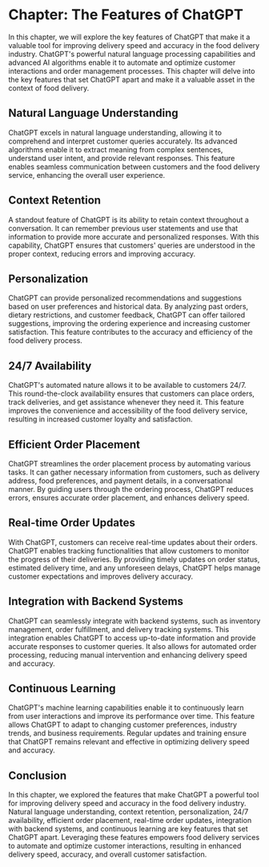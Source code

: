 Chapter: The Features of ChatGPT
================================

In this chapter, we will explore the key features of ChatGPT that make it a valuable tool for improving delivery speed and accuracy in the food delivery industry. ChatGPT's powerful natural language processing capabilities and advanced AI algorithms enable it to automate and optimize customer interactions and order management processes. This chapter will delve into the key features that set ChatGPT apart and make it a valuable asset in the context of food delivery.

**Natural Language Understanding**
----------------------------------

ChatGPT excels in natural language understanding, allowing it to comprehend and interpret customer queries accurately. Its advanced algorithms enable it to extract meaning from complex sentences, understand user intent, and provide relevant responses. This feature enables seamless communication between customers and the food delivery service, enhancing the overall user experience.

**Context Retention**
---------------------

A standout feature of ChatGPT is its ability to retain context throughout a conversation. It can remember previous user statements and use that information to provide more accurate and personalized responses. With this capability, ChatGPT ensures that customers' queries are understood in the proper context, reducing errors and improving accuracy.

**Personalization**
-------------------

ChatGPT can provide personalized recommendations and suggestions based on user preferences and historical data. By analyzing past orders, dietary restrictions, and customer feedback, ChatGPT can offer tailored suggestions, improving the ordering experience and increasing customer satisfaction. This feature contributes to the accuracy and efficiency of the food delivery process.

**24/7 Availability**
---------------------

ChatGPT's automated nature allows it to be available to customers 24/7. This round-the-clock availability ensures that customers can place orders, track deliveries, and get assistance whenever they need it. This feature improves the convenience and accessibility of the food delivery service, resulting in increased customer loyalty and satisfaction.

**Efficient Order Placement**
-----------------------------

ChatGPT streamlines the order placement process by automating various tasks. It can gather necessary information from customers, such as delivery address, food preferences, and payment details, in a conversational manner. By guiding users through the ordering process, ChatGPT reduces errors, ensures accurate order placement, and enhances delivery speed.

**Real-time Order Updates**
---------------------------

With ChatGPT, customers can receive real-time updates about their orders. ChatGPT enables tracking functionalities that allow customers to monitor the progress of their deliveries. By providing timely updates on order status, estimated delivery time, and any unforeseen delays, ChatGPT helps manage customer expectations and improves delivery accuracy.

**Integration with Backend Systems**
------------------------------------

ChatGPT can seamlessly integrate with backend systems, such as inventory management, order fulfillment, and delivery tracking systems. This integration enables ChatGPT to access up-to-date information and provide accurate responses to customer queries. It also allows for automated order processing, reducing manual intervention and enhancing delivery speed and accuracy.

**Continuous Learning**
-----------------------

ChatGPT's machine learning capabilities enable it to continuously learn from user interactions and improve its performance over time. This feature allows ChatGPT to adapt to changing customer preferences, industry trends, and business requirements. Regular updates and training ensure that ChatGPT remains relevant and effective in optimizing delivery speed and accuracy.

**Conclusion**
--------------

In this chapter, we explored the features that make ChatGPT a powerful tool for improving delivery speed and accuracy in the food delivery industry. Natural language understanding, context retention, personalization, 24/7 availability, efficient order placement, real-time order updates, integration with backend systems, and continuous learning are key features that set ChatGPT apart. Leveraging these features empowers food delivery services to automate and optimize customer interactions, resulting in enhanced delivery speed, accuracy, and overall customer satisfaction.
